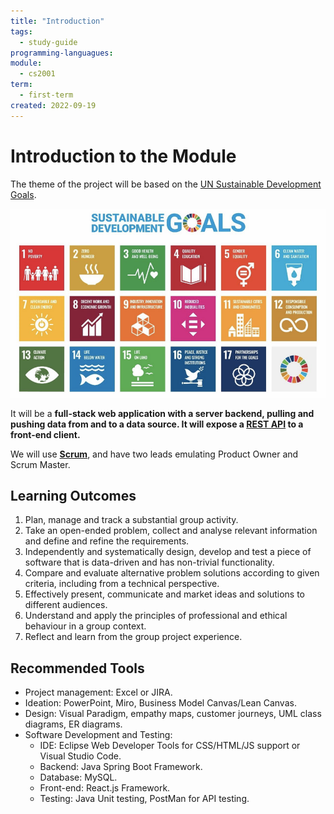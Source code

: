 ```yaml
---
title: "Introduction"
tags:
  - study-guide
programming-languagues:
module:
  - cs2001
term:
  - first-term
created: 2022-09-19
---
```

# Introduction to the Module
The theme of the project will be based on the [UN Sustainable Development Goals](https://www.un.org/sustainabledevelopment/).

![Screenshot 2022-09-19 at 14.25.54](notes/images/Screenshot%202022-09-19%20at%2014.25.54.png)

It will be a **full-stack web application with a server backend, pulling and pushing data from and to a data source. It will expose a [REST API](notes/university/rest-api.md) to a front-end client.**

We will use **[Scrum](notes/university/scrum.md)**, and have two leads emulating Product Owner and Scrum Master.

## Learning Outcomes
1. Plan, manage and track a substantial group activity.
2. Take an open-ended problem, collect and analyse relevant information and define and refine the requirements.
3. Independently and systematically design, develop and test a piece of software that is data-driven and has non-trivial functionality.
4. Compare and evaluate alternative problem solutions according to given criteria, including from a technical perspective.
5. Effectively present, communicate and market ideas and solutions to different audiences.  
6. Understand and apply the principles of professional and ethical behaviour in a group context.
7. Reflect and learn from the group project experience.

## Recommended Tools
- Project management: Excel or JIRA.
- Ideation: PowerPoint, Miro, Business Model Canvas/Lean Canvas.
- Design: Visual Paradigm, empathy maps, customer journeys, UML class diagrams, ER diagrams.
- Software Development and Testing: 
    - IDE: Eclipse Web Developer Tools for CSS/HTML/JS support or Visual Studio Code.
    - Backend: Java Spring Boot Framework.
    - Database: MySQL.
    - Front-end: React.js Framework.
    - Testing: Java Unit testing, PostMan for API testing.